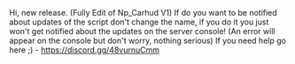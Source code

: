 Hi, new release. (Fully Edit of Np_Carhud V1)
If do you want to be notified about updates of the script don't change the name, if you do it you just won't get notified about the updates on the server console! (An error will appear on the console but don't worry, nothing serious)
If you need help go here ;) - https://discord.gg/48vurnuCmm
